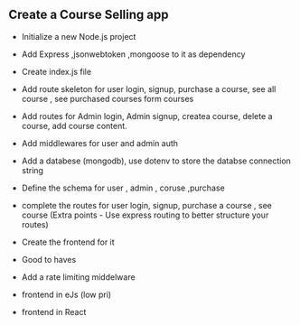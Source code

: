 ## Create a Course Selling app

 - Initialize a new Node.js project 
 - Add Express ,jsonwebtoken ,mongoose to it as dependency
 - Create index.js file
 - Add route skeleton for user login, signup, purchase a course, see all course , see purchased courses form courses
 - Add routes for Admin login, Admin signup, createa course, delete a course, add course content.
 - Add middlewares for user and admin auth
 - Add a databese (mongodb), use dotenv to store the databse connection string 
 - Define the schema for user , admin , coruse ,purchase
 - complete the routes for user login, signup, purchase a course , see course 
(Extra points - Use express routing to better structure your routes)

- Create the frontend  for it

- Good to haves
- Add a rate limiting middelware
- frontend in eJs (low pri)
- frontend in React